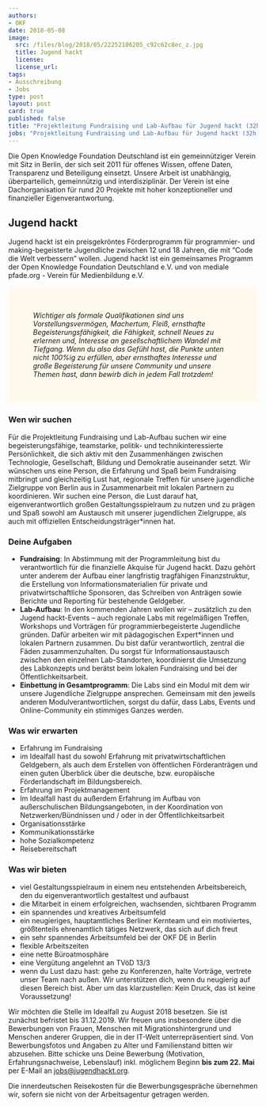 ```yaml
---
authors: 
- OKF
date: 2018-05-08
image:
  src: /files/blog/2018/05/22252106205_c92c62c8ec_z.jpg
  title: Jugend hackt 
  license: 
  license_url: 
tags:
- Ausschreibung
- Jobs
type: post
layout: post
card: true
published: false
title: "Projektleitung Fundraising und Lab-Aufbau für Jugend hackt (32h)"
jobs: "Projektleitung Fundraising und Lab-Aufbau für Jugend hackt (32h)"
---
```


Die Open Knowledge Foundation Deutschland ist ein gemeinnütziger Verein mit Sitz in Berlin, der sich seit 2011 für offenes 
Wissen, offene Daten, Transparenz und Beteiligung einsetzt. Unsere Arbeit ist unabhängig, überparteilich, gemeinnützig und 
interdisziplinär. Der Verein ist eine Dachorganisation für rund 20 Projekte mit hoher konzeptioneller und finanzieller 
Eigenverantwortung. 

## Jugend hackt
Jugend hackt ist ein preisgekröntes Förderprogramm für programmier- und making-begeisterte Jugendliche zwischen 12 und 18 Jahren, die mit “Code die Welt verbessern” wollen. Jugend hackt ist ein gemeinsames Programm der Open Knowledge Foundation Deutschland e.V. und von mediale pfade.org - Verein für Medienbildung e.V.

<p style="background-color: #fffaed; padding: 50px;">
   <i>Wichtiger als formale Qualifikationen sind uns Vorstellungsvermögen, Machertum, Fleiß, ernsthafte Begeisterungsfähigkeit, die Fähigkeit, schnell Neues zu erlernen und, Interesse an gesellschaftlichem Wandel mit Tiefgang. Wenn du also das Gefühl hast, die Punkte unten nicht 100%ig zu erfüllen, aber ernsthaftes Interesse und große Begeisterung für unsere Community und unsere Themen hast, dann bewirb dich in jedem Fall trotzdem!</i>
</p>

### Wen wir suchen
Für die Projektleitung Fundraising und Lab-Aufbau suchen wir eine begeisterungsfähige, teamstarke, politik- und technikinteressierte Persönlichkeit, die sich aktiv mit den Zusammenhängen zwischen Technologie, Gesellschaft, Bildung und Demokratie auseinander setzt. Wir wünschen uns eine Person, die Erfahrung und Spaß beim Fundraising mitbringt und gleichzeitig Lust hat, regionale Treffen für unsere jugendliche Zielgruppe von Berlin aus in Zusammenarbeit mit lokalen Partnern zu koordinieren. Wir suchen eine Person, die Lust darauf hat, eigenverantwortlich großen Gestaltungsspielraum zu nutzen und zu prägen und Spaß sowohl am Austausch mit unserer jugendlichen Zielgruppe, als auch mit offiziellen Entscheidungsträger*innen hat.

### Deine Aufgaben
* <b>Fundraising</b>: In Abstimmung mit der Programmleitung bist du verantwortlich für die finanzielle Akquise für Jugend hackt. Dazu gehört unter anderem der Aufbau einer langfristig tragfähigen Finanzstruktur, die Erstellung von Informationsmaterialien für private und privatwirtschaftliche Sponsoren, das Schreiben von Anträgen sowie Berichte und Reporting für bestehende Geldgeber.
* <b>Lab-Aufbau</b>: In den kommenden Jahren wollen wir – zusätzlich zu den Jugend hackt-Events – auch regionale Labs mit regelmäßigen Treffen, Workshops und Vorträgen für programmierbegeisterte Jugendliche gründen. Dafür arbeiten wir mit pädagogischen Expert*innen und lokalen Partnern zusammen. Du bist dafür verantwortlich, zentral die Fäden zusammenzuhalten. Du sorgst für Informationsaustausch zwischen den einzelnen Lab-Standorten, koordinierst die Umsetzung des Labkonzepts und berätst beim lokalen Fundraising und bei der Öffentlichkeitsarbeit. 
* <b>Einbettung in Gesamtprogramm</b>: Die Labs sind ein Modul mit dem wir unsere Jugendliche Zielgruppe ansprechen. Gemeinsam mit den jeweils anderen Modulverantwortlichen, sorgst du dafür, dass Labs, Events und Online-Community ein stimmiges Ganzes werden. 

### Was wir erwarten
* Erfahrung im Fundraising
* im Idealfall hast du sowohl Erfahrung mit privatwirtschaftlichen Geldgebern, als auch dem Erstellen von öffentlichen Förderanträgen und einen guten Überblick über die deutsche, bzw. europäische Förderlandschaft im Bildungsbereich. 
* Erfahrung im Projektmanagement
* Im Idealfall hast du außerdem Erfahrung im Aufbau von außerschulischen Bildungsangeboten, in der Koordination von Netzwerken/Bündnissen und / oder in der Öffentlichkeitsarbeit
* Organisationsstärke
* Kommunikationsstärke
* hohe Sozialkompetenz
* Reisebereitschaft     

### Was wir bieten
* viel Gestaltungsspielraum in einem neu entstehenden Arbeitsbereich, den du eigenverantwortlich gestaltest und aufbaust
* die Mitarbeit in einem erfolgreichen, wachsenden, sichtbaren Programm
* ein spannendes und kreatives Arbeitsumfeld
* ein neugieriges, hauptamtliches Berliner Kernteam und ein motiviertes, größtenteils ehrenamtlich tätiges Netzwerk, das sich auf dich freut
* ein sehr spannendes Arbeitsumfeld bei der OKF DE in Berlin
* flexible Arbeitszeiten
* eine nette Büroatmosphäre
* eine Vergütung angelehnt an TVöD 13/3
* wenn du Lust dazu hast: gehe zu Konferenzen, halte Vorträge, vertrete unser Team nach außen. Wir unterstützen dich, wenn du neugierig auf diesen Bereich bist. Aber um das klarzustellen: Kein Druck, das ist keine Voraussetzung!
    
Wir möchten die Stelle im Idealfall zu August 2018 besetzen. Sie ist zunächst befristet bis 31.12.2019. Wir freuen uns insbesondere über die Bewerbungen von Frauen, Menschen mit Migrationshintergrund und Menschen anderer Gruppen, die in der IT-Welt unterrepräsentiert sind. Von Bewerbungsfotos und Angaben zu Alter und Familienstand bitten wir abzusehen.
Bitte schicke uns Deine Bewerbung (Motivation, Erfahrungsnachweise, Lebenslauf) inkl. möglichem Beginn <b> bis zum 22. Mai </b> per E-Mail an jobs@jugendhackt.org.

Die innerdeutschen Reisekosten für die Bewerbungsgespräche übernehmen wir, sofern sie nicht von der Arbeitsagentur getragen werden. 

